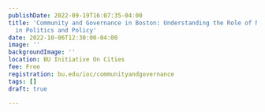 ```yaml
---
publishDate: 2022-09-19T16:07:35-04:00
title: 'Community and Governance in Boston: Understanding the Role of Non-Profits
  in Politics and Policy'
date: 2022-10-06T12:30:00-04:00
image: ''
backgroundImage: ''
location: BU Initiative On Cities
fee: Free
registration: bu.edu/ioc/communityandgovernance
tags: []
draft: true

---
```

